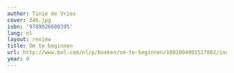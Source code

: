 ```yaml
---
author: Tinie de Vries
cover: 346.jpg
isbn: '9789026600395'
lang: nl
layout: review
title: Om te beginnen
url: http://www.bol.com/nl/p/boeken/om-te-beginnen/1001004001517802/index.html
year: 0
---
```



